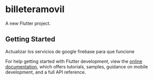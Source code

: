 # billeteramovil

A new Flutter project.

## Getting Started
Actualizar los servicios de google firebase para que funcione


For help getting started with Flutter development, view the
[online documentation](https://docs.flutter.dev/), which offers tutorials,
samples, guidance on mobile development, and a full API reference.
